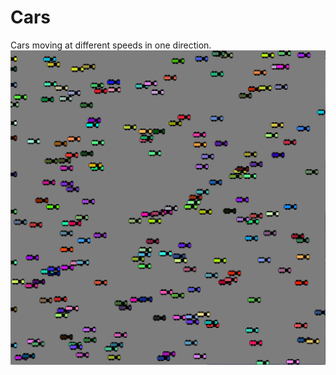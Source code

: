 # Cars
Cars moving at different speeds in one direction.
![cars](https://github.com/er1ck02/cars/blob/master/cars.png)
